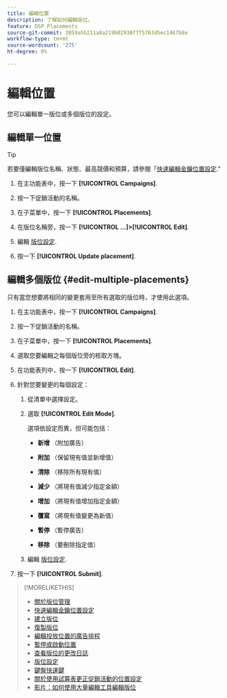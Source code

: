 ```yaml
---
title: 編輯位置
description: 了解如何編輯版位。
feature: DSP Placements
source-git-commit: 3059a5b211a8a219b02930f7f5763d5ec1467b8e
workflow-type: tm+mt
source-wordcount: '275'
ht-degree: 0%

---
```


# 編輯位置

您可以編輯單一版位或多個版位的設定。

<!-- Some placements don't have this option. Clarify which placement types aren't eligible -- is it PG placements, or all placements using private inventory? And anything else? -->

## 編輯單一位置

>[!TIP]
>
> 若要僅編輯版位名稱、狀態、最高競價和預算，請參閱「[快速編輯金鑰位置設定](/help/dsp/campaign-management/placements/placement-quick-edit.md).&quot;

1. 在主功能表中，按一下 **[!UICONTROL Campaigns]**.

1. 按一下促銷活動的名稱。

1. 在子菜單中，按一下 **[!UICONTROL Placements]**.

1. 在版位名稱旁，按一下  **[!UICONTROL ...]>[!UICONTROL Edit]**.

1. 編輯 [版位設定](placement-settings.md).

1. 按一下 **[!UICONTROL Update placement]**.

## 編輯多個版位 {#edit-multiple-placements}

只有當您想要將相同的變更套用至所有選取的版位時，才使用此選項。

1. 在主功能表中，按一下 **[!UICONTROL Campaigns]**.

1. 按一下促銷活動的名稱。

1. 在子菜單中，按一下 **[!UICONTROL Placements]**.

1. 選取您要編輯之每個版位旁的核取方塊。

1. 在功能表列中，按一下 **[!UICONTROL Edit]**.

1. 針對您要變更的每個設定：

   1. 從清單中選擇設定。

   1. 選取 **[!UICONTROL Edit Mode]**.

      選項依設定而異，但可能包括：

      * **新增** （附加廣告）

      * **附加** （保留現有值並新增值）

      * **清除** （移除所有現有值）

      * **減少** （將現有值減少指定金額）

      * **增加** （將現有值增加指定金額）

      * **覆寫** （將現有值變更為新值）

      * **暫停** （暫停廣告）

      * **移除** （要刪除指定值）
   1. 編輯 [版位設定](placement-settings.md).


1. 按一下 **[!UICONTROL Submit]**.

>[!MORELIKETHIS]
>
>* [關於版位管理](placement-about.md)
>* [快速編輯金鑰位置設定](placement-quick-edit.md)
>* [建立版位](placement-create.md)
>* [復製版位](placement-duplicate.md)
>* [編輯投放位置的廣告排程](placement-edit-ad-schedule.md)
>* [暫停或啟動位置](placement-pause-activate.md)
>* [查看版位的更改日誌](placement-change-log.md)
>* [版位設定](placement-settings.md)
>* [鍵盤快速鍵](/help/dsp/campaign-management/reports/keyboard-shortcuts.md)
>* [關於使用試算表更正促銷活動的位置設定](/help/dsp/campaign-management/qa/qa-about.md)
>* [影片：如何使用大量編輯工具編輯版位](https://experienceleague.adobe.com/docs/advertising-cloud-learn/tutorials/dsp/bulk-edit-placement-tools.html)

